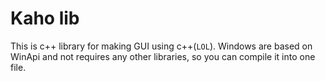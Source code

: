 # Kaho lib
This is c++ library for making GUI using c++(`LOL`).
Windows are based on WinApi and not requires any other libraries, so you can compile it into one file.